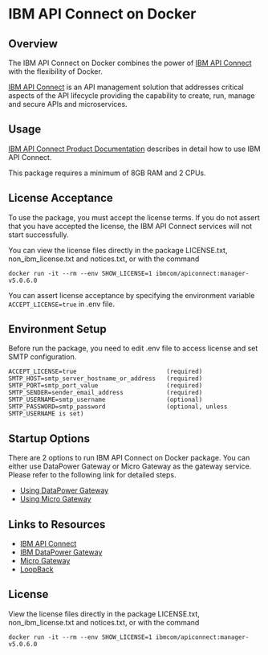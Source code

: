 # IBM API Connect on Docker

## Overview

The IBM API Connect on Docker combines the power of [IBM API Connect] with the flexibility of Docker.

[IBM API Connect] is an API management solution that addresses critical aspects of the API lifecycle providing the capability to create, run, manage and secure APIs and microservices.

## Usage

[IBM API Connect Product Documentation] describes in detail how to use IBM API Connect.

This package requires a minimum of 8GB RAM and 2 CPUs.

## License Acceptance

To use the package, you must accept the license terms. If you do not assert that you have accepted the license, the IBM API Connect services will not start successfully.

You can view the license files directly in the package LICENSE.txt, non_ibm_license.txt and notices.txt, or with the command
```
docker run -it --rm --env SHOW_LICENSE=1 ibmcom/apiconnect:manager-v5.0.6.0
```

You can assert license acceptance by specifying the environment variable `ACCEPT_LICENSE=true` in .env file.

## Environment Setup
Before run the package, you need to edit .env file to access license and set SMTP configuration.
```
ACCEPT_LICENSE=true                         (required)
SMTP_HOST=smtp_server_hostname_or_address   (required)
SMTP_PORT=smtp_port_value                   (required)
SMTP_SENDER=sender_email_address            (required)
SMTP_USERNAME=smtp_username                 (optional)
SMTP_PASSWORD=smtp_password                 (optional, unless SMTP_USERNAME is set)
```

## Startup Options

There are 2 options to run IBM API Connect on Docker package. You can either use DataPower Gateway or Micro Gateway as the gateway service. Please refer to the following link for detailed steps.

* [Using DataPower Gateway](https://github.com/strongloop/apiconnect-docker/blob/master/README-datapower.md)
* [Using Micro Gateway](https://github.com/strongloop/apiconnect-docker/blob/master/README-microgateway.md)

## Links to Resources

* [IBM API Connect]
* [IBM DataPower Gateway]
* [Micro Gateway]
* [LoopBack]

## License

View the license files directly in the package LICENSE.txt, non_ibm_license.txt and notices.txt, or with the command

```
docker run -it --rm --env SHOW_LICENSE=1 ibmcom/apiconnect:manager-v5.0.6.0
```

[IBM API Connect Product Documentation]: <http://www.ibm.com/support/knowledgecenter/SSMNED>
[IBM API Connect]:  <http://www-03.ibm.com/software/products/en/api-connect>
[IBM DataPower Gateway]: <https://hub.docker.com/r/ibmcom/datapower/>
[Micro Gateway]: <https://github.com/strongloop/microgateway>
[LoopBack]: <https://loopback.io/>

